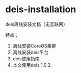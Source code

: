 deis-installation
=================

deis离线安装文档（无互联网）

特点：


1. 离线安装CoreOS集群
2. 离线安装deis平台
3. deis使用指南
4. 本文使用deis 1.0.2

